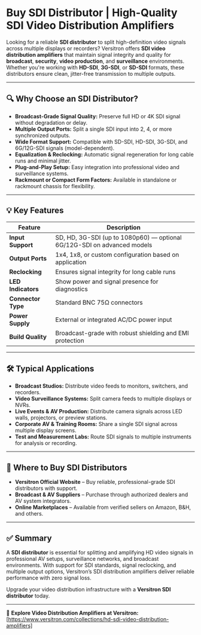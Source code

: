 # Buy SDI Distributor | High-Quality SDI Video Distribution Amplifiers

Looking for a reliable **SDI distributor** to split high-definition video signals across multiple displays or recorders? Versitron offers **SDI video distribution amplifiers** that maintain signal integrity and quality for **broadcast**, **security**, **video production**, and **surveillance** environments. Whether you're working with **HD-SDI**, **3G-SDI**, or **SD-SDI** formats, these distributors ensure clean, jitter-free transmission to multiple outputs.

---

## 🔍 Why Choose an SDI Distributor?

- **Broadcast-Grade Signal Quality:** Preserve full HD or 4K SDI signal without degradation or delay.  
- **Multiple Output Ports:** Split a single SDI input into 2, 4, or more synchronized outputs.  
- **Wide Format Support:** Compatible with SD-SDI, HD-SDI, 3G-SDI, and 6G/12G-SDI signals (model-dependent).  
- **Equalization & Reclocking:** Automatic signal regeneration for long cable runs and minimal jitter.  
- **Plug-and-Play Setup:** Easy integration into professional video and surveillance systems.  
- **Rackmount or Compact Form Factors:** Available in standalone or rackmount chassis for flexibility.

---

## 💡 Key Features

| Feature                    | Description                                                               |
|----------------------------|---------------------------------------------------------------------------|
| **Input Support**          | SD, HD, 3G-SDI (up to 1080p60) — optional 6G/12G-SDI on advanced models   |
| **Output Ports**           | 1x4, 1x8, or custom configuration based on application                    |
| **Reclocking**             | Ensures signal integrity for long cable runs                              |
| **LED Indicators**         | Show power and signal presence for diagnostics                            |
| **Connector Type**         | Standard BNC 75Ω connectors                                               |
| **Power Supply**           | External or integrated AC/DC power input                                 |
| **Build Quality**          | Broadcast-grade with robust shielding and EMI protection                  |

---

## 🛠️ Typical Applications

- **Broadcast Studios:** Distribute video feeds to monitors, switchers, and recorders.  
- **Video Surveillance Systems:** Split camera feeds to multiple displays or NVRs.  
- **Live Events & AV Production:** Distribute camera signals across LED walls, projectors, or preview stations.  
- **Corporate AV & Training Rooms:** Share a single SDI signal across multiple display screens.  
- **Test and Measurement Labs:** Route SDI signals to multiple instruments for analysis or recording.

---

## 🛒 Where to Buy SDI Distributors

- **Versitron Official Website** – Buy reliable, professional-grade SDI distributors with support.  
- **Broadcast & AV Suppliers** – Purchase through authorized dealers and AV system integrators.  
- **Online Marketplaces** – Available from verified sellers on Amazon, B&H, and others.

---

## ✅ Summary

A **SDI distributor** is essential for splitting and amplifying HD video signals in professional AV setups, surveillance networks, and broadcast environments. With support for SDI standards, signal reclocking, and multiple output options, Versitron’s SDI distribution amplifiers deliver reliable performance with zero signal loss.

Upgrade your video distribution infrastructure with a **Versitron SDI distributor** today.

---

🔗 **Explore Video Distribution Amplifiers at Versitron:**  
[https://www.versitron.com/collections/hd-sdi-video-distribution-amplifiers]
